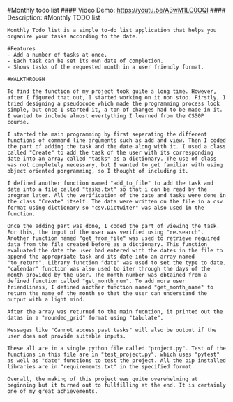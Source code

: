 #Monthly todo list
    #### Video Demo:  <https://youtu.be/A3wM1LC0OQI>
    #### Description:
    #Monthly TODO list

    Monthly Todo list is a simple to-do list application that helps you organize your tasks according to the date.

    #Features
    - Add a number of tasks at once.
    - Each task can be set its own date of completion.
    - Shows tasks of the requested month in a user friendly format.

    #WALKTHROUGH

    To find the function of my project took quite a long time. However, after I figured that out, I started working on it non stop. Firstly, I tried designing a pseudocode which made the programming process look simple, but once I started it, a ton of changes had to be made in it. I wanted to include almost evertything I learned from the CS50P course.

    I started the main programming by first seperating the different functions of command line arguments such as add and view. Then I coded the part of adding the task and the date along with it. I used a class called "Create" to add the task of the user with its corresponding date into an array called "tasks" as a dictionary. The use of class was not completely necessary, but I wanted to get familiar with using object oriented porgramming, so I thought of including it.

    I defined another function named "add_to_file" to add the task and date into a file called "tasks.txt" so that i can be read by the program later. All the verification of the date and tasks were done in the class "Create" itself. The data were written on the file in a csv format using dictionary so "csv.Dictwiter" was also used in the function.

    Once the adding part was done, I coded the part of viewing the task. For this, the input of the user was verified using "re.search". Another function named "get_from_file" was used to retrieve required data from the file created before as a dictionary. This function evaluated the date the user had entered with the dates in the file to append the appropriate task and its date into an array named "to_return". Library function "date" was used to set the type to date. "calendar" function was also used to iter through the days of the month provided by the user. The month number was obtained from a defined function called "get_month_num". To add more user friendliness, I defined another function named "get_month_name" to return the name of the month so that the user can understand the output with a light mind.

    After the array was returned to the main fucntion, it printed out the datas in a "rounded_grid" format using "tabulate".

    Messages like "Cannot access past tasks" will also be output if the user does not provide suitable inputs.

    These all are in a single python file called "project.py". Test of the functions in this file are in "test_project.py", which uses "pytest" as well as "date" functions to test the project. All the pip installed libraries are in "requirements.txt" in the specified format.

    Overall, the making of this project was quite overwhelming at beginning but it turned out to fullfilling at the end. It is certainly one of my great achievements.




